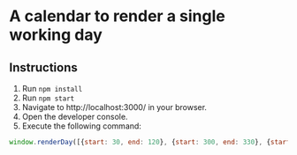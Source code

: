 # A calendar to render a single working day

## Instructions
1. Run ```npm install```
1. Run ```npm start```
1. Navigate to http://localhost:3000/ in your browser.
1. Open the developer console.
1. Execute the following command:
  ```javaScript
  window.renderDay([{start: 30, end: 120}, {start: 300, end: 330}, {start: 290, end: 330}])
  ```